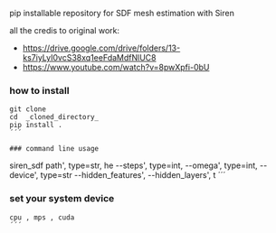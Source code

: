 pip installable repository for SDF mesh estimation with Siren

all the credis to original work: 

- https://drive.google.com/drive/folders/13-ks7iyLyI0vcS38xq1eeFdaMdfNlUC8
-  https://www.youtube.com/watch?v=8pwXpfi-0bU


### how to install
```
git clone
cd  _cloned_directory_ 
pip install . 
´´´

### command line usage 
```
siren_sdf path', type=str, he --steps', type=int, --omega', type=int, --device', type=str --hidden_features', --hidden_layers', t
´´´

### set your system device 
```
cpu , mps , cuda
´´´